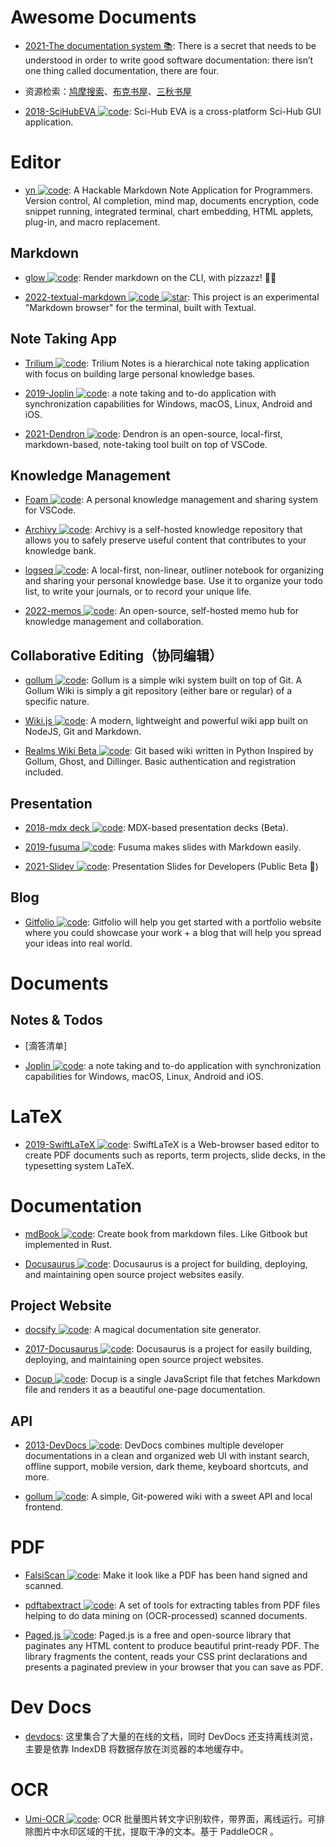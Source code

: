 # Awesome Documents

- [2021-The documentation system 📚](https://documentation.divio.com/): There is a secret that needs to be understood in order to write good software documentation: there isn’t one thing called documentation, there are four.

- 资源检索：[鸠摩搜索](http://t.cn/RG07GHI)、[布克书屋](http://t.cn/AiEso12y)、[三秋书屋](http://t.cn/AiQ0uTv9)

- [2018-SciHubEVA ![code](https://martrix-usa.oss-accelerate.aliyuncs.com/logo/code.svg)](https://github.com/leovan/SciHubEVA): Sci-Hub EVA is a cross-platform Sci-Hub GUI application.

# Editor

- [yn ![code](https://martrix-usa.oss-accelerate.aliyuncs.com/logo/code.svg)](https://github.com/purocean/yn): A Hackable Markdown Note Application for Programmers. Version control, AI completion, mind map, documents encryption, code snippet running, integrated terminal, chart embedding, HTML applets, plug-in, and macro replacement.

## Markdown

- [glow ![code](https://martrix-usa.oss-accelerate.aliyuncs.com/logo/code.svg)](https://github.com/charmbracelet/glow): Render markdown on the CLI, with pizzazz! 💅🏻

- [2022-textual-markdown ![code](https://martrix-usa.oss-accelerate.aliyuncs.com/logo/code.svg) ![star](https://img.shields.io/github/stars/willmcgugan/textual-markdown)](https://github.com/willmcgugan/textual-markdown): This project is an experimental "Markdown browser" for the terminal, built with Textual.

## Note Taking App

- [Trilium ![code](https://martrix-usa.oss-accelerate.aliyuncs.com/logo/code.svg)](https://github.com/zadam/trilium): Trilium Notes is a hierarchical note taking application with focus on building large personal knowledge bases.

- [2019-Joplin ![code](https://martrix-usa.oss-accelerate.aliyuncs.com/logo/code.svg)](https://github.com/laurent22/joplin): a note taking and to-do application with synchronization capabilities for Windows, macOS, Linux, Android and iOS.

- [2021-Dendron ![code](https://martrix-usa.oss-accelerate.aliyuncs.com/logo/code.svg)](https://wiki.dendron.so/): Dendron is an open-source, local-first, markdown-based, note-taking tool built on top of VSCode.

## Knowledge Management

- [Foam ![code](https://martrix-usa.oss-accelerate.aliyuncs.com/logo/code.svg)](https://github.com/foambubble/foam): A personal knowledge management and sharing system for VSCode.

- [Archivy ![code](https://martrix-usa.oss-accelerate.aliyuncs.com/logo/code.svg)](https://github.com/Uzay-G/archivy): Archivy is a self-hosted knowledge repository that allows you to safely preserve useful content that contributes to your knowledge bank.

- [logseq ![code](https://martrix-usa.oss-accelerate.aliyuncs.com/logo/code.svg)](https://github.com/logseq/logseq): A local-first, non-linear, outliner notebook for organizing and sharing your personal knowledge base. Use it to organize your todo list, to write your journals, or to record your unique life.

- [2022-memos ![code](https://martrix-usa.oss-accelerate.aliyuncs.com/logo/code.svg)](https://github.com/usememos/memos): An open-source, self-hosted memo hub for knowledge management and collaboration.

## Collaborative Editing（协同编辑）

- [gollum ![code](https://martrix-usa.oss-accelerate.aliyuncs.com/logo/code.svg)](https://github.com/gollum/gollum): Gollum is a simple wiki system built on top of Git. A Gollum Wiki is simply a git repository (either bare or regular) of a specific nature.

- [Wiki.js ![code](https://martrix-usa.oss-accelerate.aliyuncs.com/logo/code.svg)](https://github.com/Requarks/wiki): A modern, lightweight and powerful wiki app built on NodeJS, Git and Markdown.

- [Realms Wiki Beta ![code](https://martrix-usa.oss-accelerate.aliyuncs.com/logo/code.svg)](https://github.com/scragg0x/realms-wiki): Git based wiki written in Python Inspired by Gollum, Ghost, and Dillinger. Basic authentication and registration included.

## Presentation

- [2018-mdx deck ![code](https://martrix-usa.oss-accelerate.aliyuncs.com/logo/code.svg)](https://github.com/jxnblk/mdx-deck): MDX-based presentation decks (Beta).

- [2019-fusuma ![code](https://martrix-usa.oss-accelerate.aliyuncs.com/logo/code.svg)](https://github.com/hiroppy/fusuma): Fusuma makes slides with Markdown easily.

- [2021-Slidev ![code](https://martrix-usa.oss-accelerate.aliyuncs.com/logo/code.svg)](https://github.com/slidevjs/slidev): Presentation Slides for Developers (Public Beta 🎉)

## Blog

- [Gitfolio ![code](https://martrix-usa.oss-accelerate.aliyuncs.com/logo/code.svg)](https://github.com/imfunniee/gitfolio): Gitfolio will help you get started with a portfolio website where you could showcase your work + a blog that will help you spread your ideas into real world.

# Documents

## Notes & Todos

- [滴答清单]

- [Joplin ![code](https://martrix-usa.oss-accelerate.aliyuncs.com/logo/code.svg)](https://github.com/laurent22/joplin): a note taking and to-do application with synchronization capabilities for Windows, macOS, Linux, Android and iOS.

# LaTeX

- [2019-SwiftLaTeX ![code](https://martrix-usa.oss-accelerate.aliyuncs.com/logo/code.svg)](https://github.com/SwiftLaTeX/SwiftLaTeX): SwiftLaTeX is a Web-browser based editor to create PDF documents such as reports, term projects, slide decks, in the typesetting system LaTeX.

# Documentation

- [mdBook ![code](https://martrix-usa.oss-accelerate.aliyuncs.com/logo/code.svg)](https://github.com/rust-lang/mdBook): Create book from markdown files. Like Gitbook but implemented in Rust.

- [Docusaurus ![code](https://martrix-usa.oss-accelerate.aliyuncs.com/logo/code.svg)](https://github.com/facebook/docusaurus): Docusaurus is a project for building, deploying, and maintaining open source project websites easily.

## Project Website

- [docsify ![code](https://martrix-usa.oss-accelerate.aliyuncs.com/logo/code.svg)](https://github.com/docsifyjs/docsify): A magical documentation site generator.

- [2017-Docusaurus ![code](https://martrix-usa.oss-accelerate.aliyuncs.com/logo/code.svg)](https://github.com/facebook/docusaurus): Docusaurus is a project for easily building, deploying, and maintaining open source project websites.

- [Docup ![code](https://martrix-usa.oss-accelerate.aliyuncs.com/logo/code.svg)](https://github.com/egoist/docup): Docup is a single JavaScript file that fetches Markdown file and renders it as a beautiful one-page documentation.

## API

- [2013-DevDocs ![code](https://martrix-usa.oss-accelerate.aliyuncs.com/logo/code.svg)](https://github.com/freeCodeCamp/devdocs): DevDocs combines multiple developer documentations in a clean and organized web UI with instant search, offline support, mobile version, dark theme, keyboard shortcuts, and more.

- [gollum ![code](https://martrix-usa.oss-accelerate.aliyuncs.com/logo/code.svg)](https://github.com/gollum/gollum): A simple, Git-powered wiki with a sweet API and local frontend.

# PDF

- [FalsiScan ![code](https://martrix-usa.oss-accelerate.aliyuncs.com/logo/code.svg)](https://gitlab.com/edouardklein/falsisign): Make it look like a PDF has been hand signed and scanned.

- [pdftabextract ![code](https://martrix-usa.oss-accelerate.aliyuncs.com/logo/code.svg)](https://github.com/WZBSocialScienceCenter/pdftabextract): A set of tools for extracting tables from PDF files helping to do data mining on (OCR-processed) scanned documents.

- [Paged.js ![code](https://martrix-usa.oss-accelerate.aliyuncs.com/logo/code.svg)](https://www.pagedjs.org/): Paged.js is a free and open-source library that paginates any HTML content to produce beautiful print-ready PDF. The library fragments the content, reads your CSS print declarations and presents a paginated preview in your browser that you can save as PDF.

# Dev Docs

- [devdocs](http://devdocs.io/): 这里集合了大量的在线的文档，同时 DevDocs 还支持离线浏览，主要是依靠 IndexDB 将数据存放在浏览器的本地缓存中。

# OCR

- [Umi-OCR ![code](https://martrix-usa.oss-accelerate.aliyuncs.com/logo/code.svg)](https://github.com/hiroi-sora/Umi-OCR): OCR 批量图片转文字识别软件，带界面，离线运行。可排除图片中水印区域的干扰，提取干净的文本。基于 PaddleOCR 。
